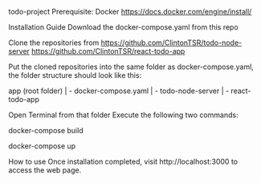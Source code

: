 todo-project
Prerequisite: Docker
https://docs.docker.com/engine/install/

Installation Guide
Download the docker-compose.yaml from this repo

Clone the repositories from
https://github.com/ClintonTSR/todo-node-server
https://github.com/ClintonTSR/react-todo-app

Put the cloned repositories into the same folder as docker-compose.yaml,
the folder structure should look like this:

app (root folder)
 | - docker-compose.yaml
 | - todo-node-server
 | - react-todo-app

Open Terminal from that folder
Execute the following two commands:

docker-compose build

docker-compose up

How to use
Once installation completed, visit http://localhost:3000 to access the web page.